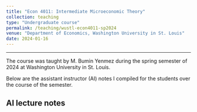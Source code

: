 ```yaml
---
title: "Econ 4011: Intermediate Microeconomic Theory"
collection: teaching
type: "Undergraduate course"
permalink: /teaching/wustl-econ4011-sp2024
venue: "Department of Economics, Washington University in St. Louis"
date: 2024-01-16
---
```


---

The course was taught by M. Bumin Yenmez during the spring semester of 2024 at Washington University in St. Louis.

Below are the assistant instructor (AI) notes I compiled for the students over the course of the semester.

## AI lecture notes

